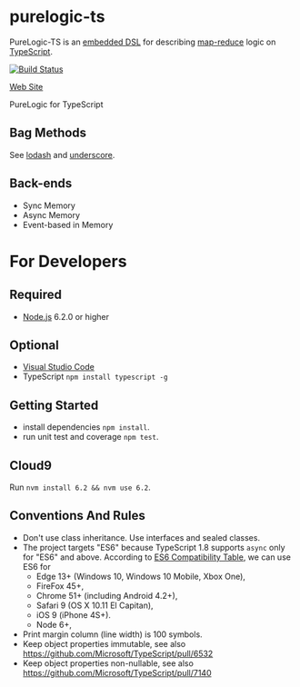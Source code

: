# purelogic-ts

PureLogic-TS is an [embedded DSL](https://en.wikipedia.org/wiki/Domain-specific_language#Usage_patterns) for describing [map-reduce](https://en.wikipedia.org/wiki/MapReduce) logic on [TypeScript](http://www.typescriptlang.org/).

[![Build Status](https://travis-ci.org/sergey-shandar/purelogic-ts.svg?branch=master)](https://travis-ci.org/sergey-shandar/purelogic-ts)

[Web Site](http://sergey-shandar.github.io/purelogic-ts)

PureLogic for TypeScript

## Bag Methods

See [lodash](https://lodash.com/docs) and [underscore](http://underscorejs.org/).

## Back-ends

- Sync Memory
- Async Memory
- Event-based in Memory

# For Developers

## Required

- [Node.js](https://nodejs.org/en/) 6.2.0 or higher

## Optional

- [Visual Studio Code](https://www.visualstudio.com/products/code-vs)
- TypeScript `npm install typescript -g`

## Getting Started

- install dependencies `npm install`.
- run unit test and coverage `npm test`.

## Cloud9

Run `nvm install 6.2 && nvm use 6.2`.

## Conventions And Rules

- Don't use class inheritance. Use interfaces and sealed classes.
- The project targets "ES6" because TypeScript 1.8 supports `async` only for "ES6" and above. 
  According to [ES6 Compatibility Table](http://kangax.github.io/compat-table/es6/), we can use ES6
  for
  - Edge 13+ (Windows 10, Windows 10 Mobile, Xbox One),
  - FireFox 45+,
  - Chrome 51+ (including Android 4.2+),
  - Safari 9 (OS X 10.11 El Capitan),
  - iOS 9 (iPhone 4S+).
  - Node 6+,
- Print margin column (line width) is 100 symbols. 
- Keep object properties immutable, see also https://github.com/Microsoft/TypeScript/pull/6532
- Keep object properties non-nullable, see also https://github.com/Microsoft/TypeScript/pull/7140
